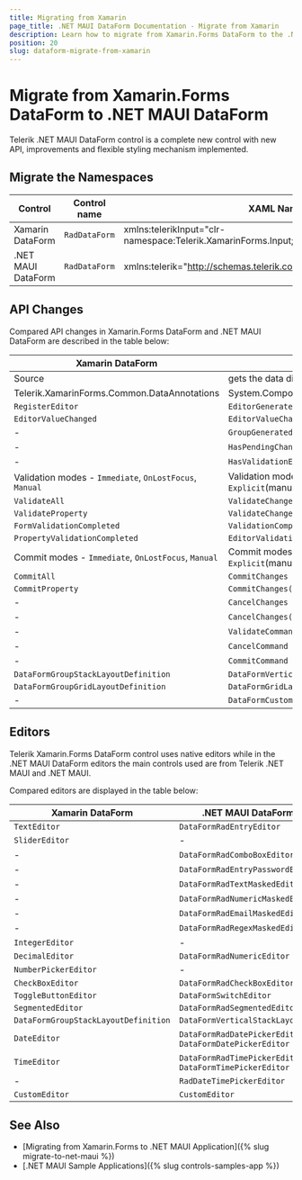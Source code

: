 ```yaml
---
title: Migrating from Xamarin
page_title: .NET MAUI DataForm Documentation - Migrate from Xamarin
description: Learn how to migrate from Xamarin.Forms DataForm to the .NET MAUI DataForm control.
position: 20
slug: dataform-migrate-from-xamarin
---
```


# Migrate from Xamarin.Forms DataForm to .NET MAUI DataForm

Telerik .NET MAUI DataForm control is a complete new control with new API, improvements and flexible styling mechanism implemented.

## Migrate the Namespaces

| Control | Control name | XAML Namespcace | C# Namespace|
| --------------- | --------------- | --------------- | --------------- |
| Xamarin DataForm | `RadDataForm` | xmlns:telerikInput="clr-namespace:Telerik.XamarinForms.Input;assembly=Telerik.XamarinForms.Input" | using Telerik.XamarinForms.Input; |
| .NET MAUI DataForm | `RadDataForm` | xmlns:telerik="http://schemas.telerik.com/2022/xaml/maui" | using Telerik.Maui.Controls; |


## API Changes

Compared API changes in Xamarin.Forms DataForm and .NET MAUI DataForm are described in the table below:

| Xamarin DataForm | .NET MAUI DataForm |
| ------------- | --------------- |
| Source | gets the data directly from the set BindingContext |
| Telerik.XamarinForms.Common.DataAnnotations | System.ComponentModel.DataAnnotations.DataAnnotations |
| `RegisterEditor` | `EditorGenerated` |
| `EditorValueChanged` | `EditorValueChanged` |
| - | `GroupGenerated` |
| - |`HasPendingChanges` |
| - | `HasValidationErrors` |
| Validation modes - `Immediate`, `OnLostFocus`, `Manual` | Validation modes - `PropertyChanged`(immediate), `LostFocus`, `Explicit`(manual) |
| `ValidateAll` | `ValidateChanges` |
| `ValidateProperty` | `ValidateChanges(string propertyName)` |
| `FormValidationCompleted` | `ValidationCompleted` |
| `PropertyValidationCompleted` | `EditorValidationCompleted` |
| Commit modes - `Immediate`, `OnLostFocus`, `Manual` | Commit modes - `PropertyChanged`(immediate), `LostFocus`, `Explicit`(manual) |
| `CommitAll` | `CommitChanges` |
| `CommitProperty` | `CommitChanges(string propertyName)` |
| - | `CancelChanges` |
| - | `CancelChanges(string propertyName)` |
| - | `ValidateCommand` |
| - | `CancelCommand` |
| - | `CommitCommand` |
| `DataFormGroupStackLayoutDefinition` | `DataFormVerticalStackLayout` |
| `DataFormGroupGridLayoutDefinition`  | `DataFormGridLayout`  |
| -  | `DataFormCustomLayout`  |

## Editors

Telerik Xamarin.Forms DataForm control uses native editors while in the .NET MAUI DataForm editors the main controls used are from Telerik .NET MAUI and .NET MAUI.

Compared editors are displayed in the table below:

| Xamarin DataForm | .NET MAUI DataForm |
| ------------- | --------------- |
| `TextEditor` | `DataFormRadEntryEditor` |
| `SliderEditor` | - |
| - | `DataFormRadComboBoxEditor` |
| - | `DataFormRadEntryPasswordEditor` |
| - | `DataFormRadTextMaskedEditor` |
| - | `DataFormRadNumericMaskedEditor` |
| - | `DataFormRadEmailMaskedEditor` |
| - | `DataFormRadRegexMaskedEditor` |
| `IntegerEditor` | - |
| `DecimalEditor` | `DataFormRadNumericEditor` |
| `NumberPickerEditor` | - |
| `CheckBoxEditor` | `DataFormRadCheckBoxEditor` |
| `ToggleButtonEditor` | `DataFormSwitchEditor` |
| `SegmentedEditor` | `DataFormRadSegmentedEditor` |
| `DataFormGroupStackLayoutDefinition` | `DataFormVerticalStackLayout` |
| `DateEditor`  | `DataFormRadDatePickerEditor`, `DataFormDatePickerEditor` |
| `TimeEditor`  | `DataFormRadTimePickerEditor`, `DataFormTimePickerEditor`  |
| -  | `RadDateTimePickerEditor` |
| `CustomEditor` | `CustomEditor` |

## See Also

* [Migrating from Xamarin.Forms to .NET MAUI Application]({% slug migrate-to-net-maui %})
* [.NET MAUI Sample Applications]({% slug controls-samples-app %})
